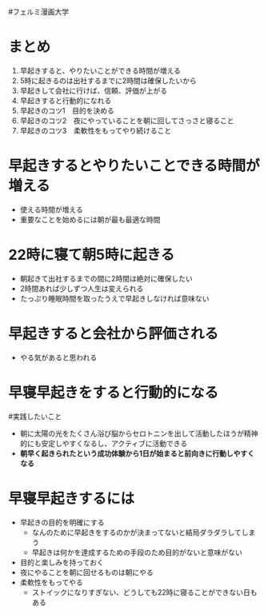 #フェルミ漫画大学 

# まとめ
1. 早起きすると、やりたいことができる時間が増える
2. 5時に起きるのは出社するまでに2時間は確保したいから
3. 早起きして会社に行けば、信頼、評価が上がる
4. 早起きすると行動的になれる
5. 早起きのコツ1　目的を決める
6. 早起きのコツ2　夜にやっていることを朝に回してさっさと寝ること
7. 早起きのコツ3　柔軟性をもってやり続けること

# 早起きするとやりたいことできる時間が増える
- 使える時間が増える
- 重要なことを始めるには朝が最も最適な時間

# 22時に寝て朝5時に起きる
- 朝起きて出社するまでの間に2時間は絶対に確保したい
- 2時間あれば少しずつ人生は変えられる
- たっぷり睡眠時間を取ったうえで早起きしなければ意味ない

# 早起きすると会社から評価される
- やる気があると思われる

# 早寝早起きをすると行動的になる
#実践したいこと 
- 朝に太陽の光をたくさん浴び脳からセロトニンを出して活動したほうが精神的にも安定しやすくなるし、アクティブに活動できる
- **朝早く起きられたという成功体験から1日が始まると前向きに行動しやすくなる**

# 早寝早起きするには
 - 早起きの目的を明確にする
	 - なんのために早起きをするのかが決まってないと結局ダラダラしてしまう
	 - 早起きは何かを達成するための手段のため目的がないと意味がない
- 目的と楽しみを持っておく
- 夜にやることを朝に回せるものは朝にやる
- 柔軟性をもってやる
	- ストイックになりすぎない、どうしても22時に寝ることができない日もある

